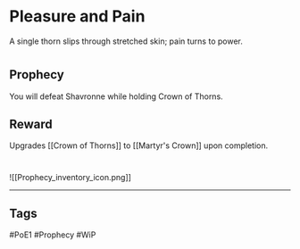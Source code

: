 # Pleasure and Pain
A single thorn slips through stretched skin; pain turns to power.
#
## Prophecy
You will defeat Shavronne while holding Crown of Thorns.
## Reward
Upgrades [[Crown of Thorns]] to [[Martyr's Crown]] upon completion. 

#
![[Prophecy_inventory_icon.png]]

---
## Tags
#PoE1 
#Prophecy
#WiP 